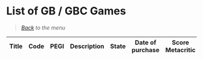 # List of GB / GBC Games


> *[Back](../games.md) to the menu*

| Title | Code | PEGI | Description |  State | Date of purchase | Score Metacritic | 
| --- | --- | --- | --- | --- | --- | --- |
